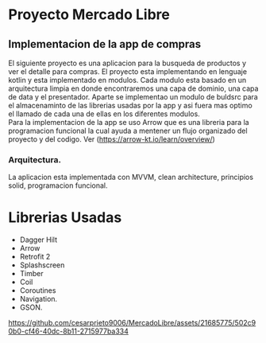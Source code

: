 # Proyecto Mercado Libre 
## Implementacion de la app de compras

El siguiente proyecto es una aplicacion para la busqueda de productos y ver el detalle para compras.
El proyecto esta implementando en lenguaje kotlin y esta implementado en modulos.
Cada modulo esta basado en un arquitectura limpia en donde encontraremos una capa de dominio, una capa de data y el presentador. Aparte se implementao un modulo de buldsrc para el almacenaminto de las librerias usadas por la app y asi fuera mas optimo el llamado de cada una de ellas en los diferentes modulos.   
Para la implementacion de la app se uso Arrow que es una libreria para la programacion funcional la cual ayuda a mentener un flujo organizado del proyecto y del codigo. 
 Ver (https://arrow-kt.io/learn/overview/)
 
### Arquitectura.
La aplicacion esta implementada con MVVM, clean architecture, principios solid, programacion funcional.
 
# Librerias Usadas
- Dagger Hilt
- Arrow
- Retrofit 2
- Splashscreen    
- Timber
- Coil
- Coroutines
- Navigation.
- GSON.



https://github.com/cesarprieto9006/MercadoLibre/assets/21685775/502c90b0-cf46-40dc-8b11-2715977ba334





